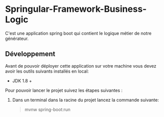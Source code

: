 #  Springular-Framework-Business-Logic

C'est une application spring boot qui contient le logique métier de notre générateur.

## Développement

Avant de pouvoir déployer cette application sur votre machine vous devez avoir les outils suivants installés en local:

  * JDK 1.8 +

 Pour pouvoir lancer le projet suivez les étapes suivantes :
 1. Dans un terminal dans la racine du projet lancez la commande suivante:

	> mvnw spring-boot:run
 
